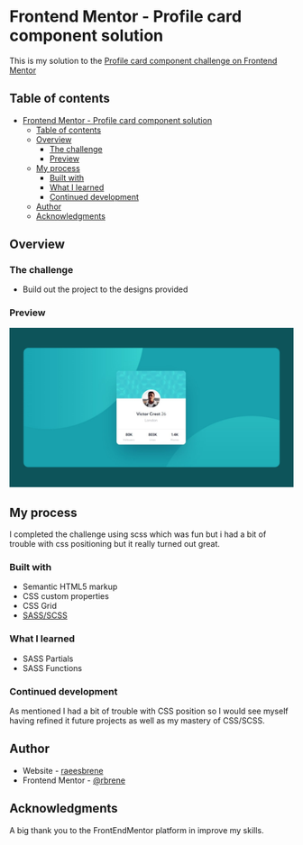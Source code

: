 # Frontend Mentor - Profile card component solution

This is my solution to the [Profile card component challenge on Frontend Mentor](https://www.frontendmentor.io/challenges/profile-card-component-cfArpWshJ)

## Table of contents

- [Frontend Mentor - Profile card component solution](#frontend-mentor---profile-card-component-solution)
  - [Table of contents](#table-of-contents)
  - [Overview](#overview)
    - [The challenge](#the-challenge)
    - [Preview](#preview)
  - [My process](#my-process)
    - [Built with](#built-with)
    - [What I learned](#what-i-learned)
    - [Continued development](#continued-development)
  - [Author](#author)
  - [Acknowledgments](#acknowledgments)

## Overview

### The challenge

- Build out the project to the designs provided

### Preview

![Solution Preview](./images/solution-preview.jpg)

## My process
I completed the challenge using scss which was fun but i had a bit of trouble with css positioning but it really turned out great.

### Built with

- Semantic HTML5 markup
- CSS custom properties
- CSS Grid
- [SASS/SCSS](https://sass-lang.com/)

### What I learned

- SASS Partials
- SASS Functions

### Continued development

As mentioned I had a bit of trouble with CSS position so I would see myself having refined it future projects as well as my mastery of CSS/SCSS.

## Author

- Website - [raeesbrene](https://www.your-site.com)
- Frontend Mentor - [@rbrene](https://www.frontendmentor.io/profile/rbrene)

## Acknowledgments

A big thank you to the FrontEndMentor platform in improve my skills.
